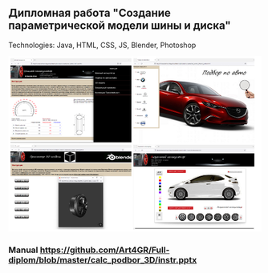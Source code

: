 ## Дипломная работа "Создание параметрической модели шины и диска"
Technologies: Java, HTML, CSS, JS, Blender, Photoshop

![Image alt](https://github.com/Art4GR/Full-diplom/blob/master/PagesPreview%20.png)

### Manual https://github.com/Art4GR/Full-diplom/blob/master/calc_podbor_3D/instr.pptx
